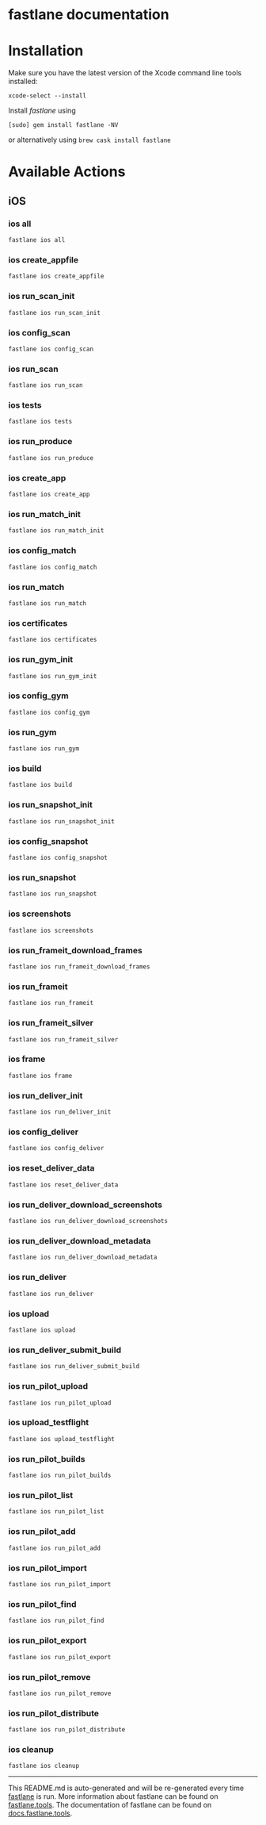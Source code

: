 fastlane documentation
================
# Installation

Make sure you have the latest version of the Xcode command line tools installed:

```
xcode-select --install
```

Install _fastlane_ using
```
[sudo] gem install fastlane -NV
```
or alternatively using `brew cask install fastlane`

# Available Actions
## iOS
### ios all
```
fastlane ios all
```

### ios create_appfile
```
fastlane ios create_appfile
```

### ios run_scan_init
```
fastlane ios run_scan_init
```

### ios config_scan
```
fastlane ios config_scan
```

### ios run_scan
```
fastlane ios run_scan
```

### ios tests
```
fastlane ios tests
```

### ios run_produce
```
fastlane ios run_produce
```

### ios create_app
```
fastlane ios create_app
```

### ios run_match_init
```
fastlane ios run_match_init
```

### ios config_match
```
fastlane ios config_match
```

### ios run_match
```
fastlane ios run_match
```

### ios certificates
```
fastlane ios certificates
```

### ios run_gym_init
```
fastlane ios run_gym_init
```

### ios config_gym
```
fastlane ios config_gym
```

### ios run_gym
```
fastlane ios run_gym
```

### ios build
```
fastlane ios build
```

### ios run_snapshot_init
```
fastlane ios run_snapshot_init
```

### ios config_snapshot
```
fastlane ios config_snapshot
```

### ios run_snapshot
```
fastlane ios run_snapshot
```

### ios screenshots
```
fastlane ios screenshots
```

### ios run_frameit_download_frames
```
fastlane ios run_frameit_download_frames
```

### ios run_frameit
```
fastlane ios run_frameit
```

### ios run_frameit_silver
```
fastlane ios run_frameit_silver
```

### ios frame
```
fastlane ios frame
```

### ios run_deliver_init
```
fastlane ios run_deliver_init
```

### ios config_deliver
```
fastlane ios config_deliver
```

### ios reset_deliver_data
```
fastlane ios reset_deliver_data
```

### ios run_deliver_download_screenshots
```
fastlane ios run_deliver_download_screenshots
```

### ios run_deliver_download_metadata
```
fastlane ios run_deliver_download_metadata
```

### ios run_deliver
```
fastlane ios run_deliver
```

### ios upload
```
fastlane ios upload
```

### ios run_deliver_submit_build
```
fastlane ios run_deliver_submit_build
```

### ios run_pilot_upload
```
fastlane ios run_pilot_upload
```

### ios upload_testflight
```
fastlane ios upload_testflight
```

### ios run_pilot_builds
```
fastlane ios run_pilot_builds
```

### ios run_pilot_list
```
fastlane ios run_pilot_list
```

### ios run_pilot_add
```
fastlane ios run_pilot_add
```

### ios run_pilot_import
```
fastlane ios run_pilot_import
```

### ios run_pilot_find
```
fastlane ios run_pilot_find
```

### ios run_pilot_export
```
fastlane ios run_pilot_export
```

### ios run_pilot_remove
```
fastlane ios run_pilot_remove
```

### ios run_pilot_distribute
```
fastlane ios run_pilot_distribute
```

### ios cleanup
```
fastlane ios cleanup
```


----

This README.md is auto-generated and will be re-generated every time [fastlane](https://fastlane.tools) is run.
More information about fastlane can be found on [fastlane.tools](https://fastlane.tools).
The documentation of fastlane can be found on [docs.fastlane.tools](https://docs.fastlane.tools).
